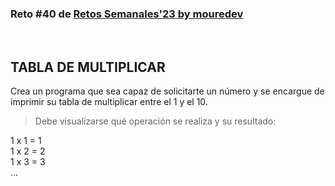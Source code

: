 ### Reto #40 de [Retos Semanales'23 by mouredev](https://retosdeprogramacion.com/semanales2023) 

<br>
 
## TABLA DE MULTIPLICAR

Crea un programa que sea capaz de solicitarte un número y se encargue de imprimir su tabla de multiplicar entre el 1 y el 10. 

> Debe visualizarse qué operación se realiza y su resultado:

1 x 1 = 1 <br>
1 x 2 = 2 <br>
1 x 3 = 3 <br>
...  <br>
<br>

